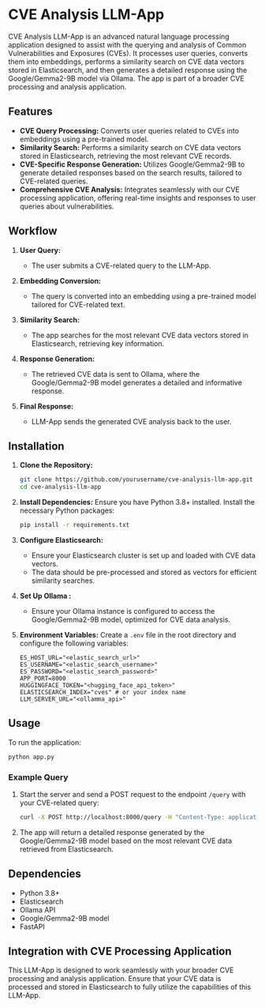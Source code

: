 # CVE Analysis LLM-App

CVE Analysis LLM-App is an advanced natural language processing application designed to assist with the querying and analysis of Common Vulnerabilities and Exposures (CVEs). It processes user queries, converts them into embeddings, performs a similarity search on CVE data vectors stored in Elasticsearch, and then generates a detailed response using the Google/Gemma2-9B model via Ollama. The app is part of a broader CVE processing and analysis application.

## Features

- **CVE Query Processing:** Converts user queries related to CVEs into embeddings using a pre-trained model.
- **Similarity Search:** Performs a similarity search on CVE data vectors stored in Elasticsearch, retrieving the most relevant CVE records.
- **CVE-Specific Response Generation:** Utilizes Google/Gemma2-9B to generate detailed responses based on the search results, tailored to CVE-related queries.
- **Comprehensive CVE Analysis:** Integrates seamlessly with our CVE processing application, offering real-time insights and responses to user queries about vulnerabilities.

## Workflow

1. **User Query:**
   - The user submits a CVE-related query to the LLM-App.
   
2. **Embedding Conversion:**
   - The query is converted into an embedding using a pre-trained model tailored for CVE-related text.
   
3. **Similarity Search:**
   - The app searches for the most relevant CVE data vectors stored in Elasticsearch, retrieving key information.
   
4. **Response Generation:**
   - The retrieved CVE data is sent to Ollama, where the Google/Gemma2-9B model generates a detailed and informative response.
   
5. **Final Response:**
   - LLM-App sends the generated CVE analysis back to the user.

## Installation

1. **Clone the Repository:**
   ```bash
   git clone https://github.com/yourusername/cve-analysis-llm-app.git
   cd cve-analysis-llm-app
   ```

2. **Install Dependencies:**
   Ensure you have Python 3.8+ installed. Install the necessary Python packages:
   ```bash
   pip install -r requirements.txt
   ```

3. **Configure Elasticsearch:**
   - Ensure your Elasticsearch cluster is set up and loaded with CVE data vectors.
   - The data should be pre-processed and stored as vectors for efficient similarity searches.

4. **Set Up Ollama :**
   - Ensure your Ollama  instance is configured to access the Google/Gemma2-9B model, optimized for CVE data analysis.

5. **Environment Variables:**
   Create a `.env` file in the root directory and configure the following variables:
   ```env
   ES_HOST_URL="<elastic_search_url>"
   ES_USERNAME="<elastic_search_username>"
   ES_PASSWORD="<elastic_search_password>"
   APP_PORT=8000
   HUGGINGFACE_TOKEN="<hugging_face_api_token>"
   ELASTICSEARCH_INDEX="cves" # or your index name
   LLM_SERVER_URL="<ollamma_api>" 
   ```

## Usage

To run the application:

```bash
python app.py
```

### Example Query

1. Start the server and send a POST request to the endpoint `/query` with your CVE-related query:
   ```bash
   curl -X POST http://localhost:8000/query -H "Content-Type: application/json" -d '{"query": "What is CVE-2024-1234?"}'
   ```

2. The app will return a detailed response generated by the Google/Gemma2-9B model based on the most relevant CVE data retrieved from Elasticsearch.

## Dependencies

- Python 3.8+
- Elasticsearch
- Ollama  API
- Google/Gemma2-9B model
- FastAPI

## Integration with CVE Processing Application

This LLM-App is designed to work seamlessly with your broader CVE processing and analysis application. Ensure that your CVE data is processed and stored in Elasticsearch to fully utilize the capabilities of this LLM-App.
